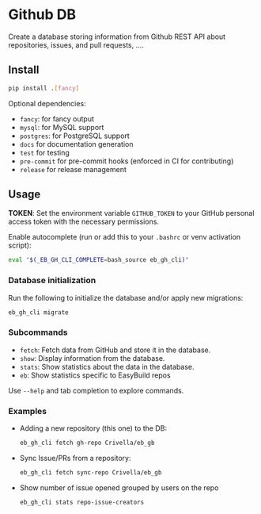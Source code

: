 # Github DB

Create a database storing information from Github REST API about repositories, issues, and pull requests, ....

## Install

```bash
pip install .[fancy]
```

Optional dependencies:
- `fancy`: for fancy output
- `mysql`: for MySQL support
- `postgres`: for PostgreSQL support
- `docs` for documentation generation
- `test` for testing
- `pre-commit` for pre-commit hooks (enforced in CI for contributing)
- `release` for release management

## Usage

**TOKEN**: Set the environment variable `GITHUB_TOKEN` to your GitHub personal access token with the necessary permissions.

Enable autocomplete (run or add this to your `.bashrc` or venv activation script):

```bash
eval "$(_EB_GH_CLI_COMPLETE=bash_source eb_gh_cli)"
```

### Database initialization

Run the following to initialize the database and/or apply new migrations:

```bash
eb_gh_cli migrate
```

### Subcommands

- `fetch`: Fetch data from GitHub and store it in the database.
- `show`: Display information from the database.
- `stats`: Show statistics about the data in the database.
- `eb`: Show statistics specific to EasyBuild repos

Use `--help` and tab completion to explore commands.

### Examples

- Adding a new repository (this one) to the DB:

  ```bash
  eb_gh_cli fetch gh-repo Crivella/eb_gb
  ```

- Sync Issue/PRs from a repository:

  ```bash
  eb_gh_cli fetch sync-repo Crivella/eb_gb
  ```

- Show number of issue opened grouped by users on the repo

  ```bash
  eb_gh_cli stats repo-issue-creators
  ```
